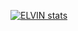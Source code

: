 [![ELVIN stats](https://www.codewars.com/users/ELVIN4/badges/small)](https://www.codewars.com/users/ELVIN4/)
